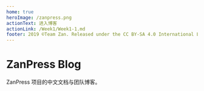 ```yaml
---
home: true
heroImage: /zanpress.png
actionText: 进入博客
actionLink: /Week1/Week1-1.md
footer: 2019 ©Team Zan. Released under the CC BY-SA 4.0 International License.
---
```


# ZanPress Blog

ZanPress 项目的中文文档与团队博客。
